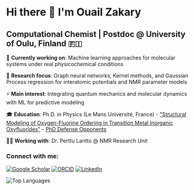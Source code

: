 # Hi there 👋 I'm Ouail Zakary

## Computational Chemist | Postdoc @ University of Oulu, Finland 🇫🇮

🔭 **Currently working on**: Machine learning approaches for molecular systems under real physicochemical conditions

🌱 **Research focus**: Graph neural networks, Kernel methods, and Gaussian Process regression for interatomic potentials and NMR parameter models

⚡ **Main interest**: Integrating quantum mechanics and molecular dynamics with ML for predictive modeling

🎓 **Education**: Ph.D. in Physics (Le Mans Université, France) - ["Structural Modeling of Oxygen-Fluorine Ordering in Transition Metal Inorganic Oxyfluorides"](https://theses.hal.science/tel-04412685/) - [PhD Defense Opponents](https://theses.fr/2023LEMA1026)

👨‍🔬 **Working with**: Dr. Perttu Lantto @ NMR Research Unit

### Connect with me:
[![Google Scholar](https://img.shields.io/badge/Google%20Scholar-4285F4?style=for-the-badge&logo=google-scholar&logoColor=white)](https://scholar.google.com/citations?user=kKUFATIAAAAJ&hl=en)
[![ORCID](https://img.shields.io/badge/ORCID-A6CE39?style=for-the-badge&logo=orcid&logoColor=white)](https://orcid.org/0000-0002-7793-3306)
[![LinkedIn](https://img.shields.io/badge/LinkedIn-0077B5?style=for-the-badge&logo=linkedin&logoColor=white)](https://www.linkedin.com/in/ouail-zakary-a63a521b9/)

![Top Languages](https://github-readme-stats.vercel.app/api/top-langs/?username=ozakary&layout=compact&theme=dark)
